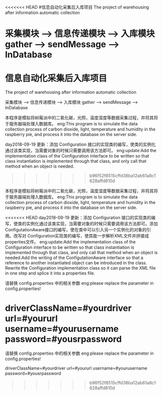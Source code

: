 <<<<<<< HEAD
#信息自动化采集后入库项目
The project of warehousing after information automatic collection

采集模块 --> 信息传递模块 --> 入库模块 gather --> sendMessage --> InDatabase
=======
# 信息自动化采集后入库项目
The project of warehousing after information automatic collection

采集模块 --> 信息传递模块  --> 入库模块
gather  --> sendMessage  --> InDatabase

本程序是模拟将树莓派中的二氧化碳，光照，温度湿度等数据采集过程，并将其将于服务器端处理入数据库。
eng:This program is to simulate the data collection process of carbon dioxide, light, temperature and humidity in the raspberry pie, and process it into the database on the server side.

day2018-09-19 更新：添加 Configuration 接口的实现类的编写，使类的实例化通过该类实现，当需要对象的时候只需要调用该方法即可。
              eng:update:Add the implementation class of the Configuration interface to be written so that class instantiation is implemented through that class, and only call that method when an object is needed.
>>>>>>> b96f52f8515cffd38ba12ab61a8c1628affd810d

本程序是模拟将树莓派中的二氧化碳，光照，温度湿度等数据采集过程，并将其将于服务器端处理入数据库。 eng:This program is to simulate the data collection process of carbon dioxide, light, temperature and humidity in the raspberry pie, and process it into the database on the server side.

<<<<<<< HEAD
day2018-09-19 更新：添加 Configuration 接口的实现类的编写，使类的实例化通过该类实现，当需要对象的时候只需要调用该方法即可。添加 ConfigutationAware接口的编写，使在类中可以引入另一个实例化的对象的引用。改写对 Configuration实现类的编写，使其能一步解析XML文件并拼接成properties文件。 eng:update:Add the implementation class of the Configuration interface to be written so that class instantiation is implemented through that class, and only call that method when an object is needed.Add the writing of the ConfigutationAware interface so that a reference to another instantiated object can be introduced in the class. Rewrite the Configuration implementation class so it can parse the XML file in one step and splice it into a properties file.


请替换 config.properties 中的相关参数 eng:please replace the parameter in config.properties!

driverClassName=#yourdriver url=#yoururl username=#yourusername password=#yousrpassword
=======
请替换 config.properties 中的相关参数
eng:please replace the parameter in config.properties!

driverClassName=#yourdriver
url=#yoururl
username=#yourusername
password=#yousrpassword
>>>>>>> b96f52f8515cffd38ba12ab61a8c1628affd810d
